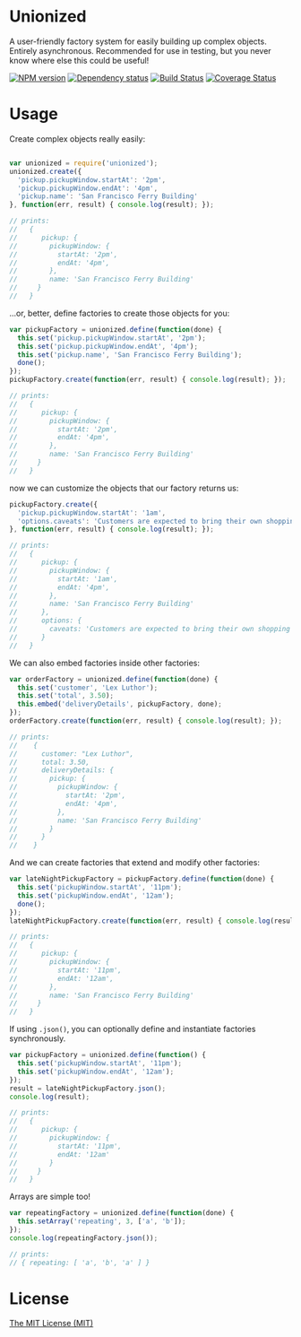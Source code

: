 # Unionized

A user-friendly factory system for easily building up complex objects. Entirely asynchronous.
Recommended for use in testing, but you never know where else this could be useful!

[![NPM version](https://badge.fury.io/js/unionized.png)](http://badge.fury.io/js/unionized)
[![Dependency status](https://david-dm.org/goodeggs/unionized.png)](https://david-dm.org/goodeggs/unionized)
[![Build Status](https://travis-ci.org/goodeggs/unionized.png)](https://travis-ci.org/goodeggs/unionized)
[![Coverage Status](https://coveralls.io/repos/goodeggs/unionized/badge.png?branch=master)](https://coveralls.io/r/goodeggs/unionized?branch=master)

# Usage

Create complex objects really easily:

```javascript

var unionized = require('unionized');
unionized.create({
  'pickup.pickupWindow.startAt': '2pm',
  'pickup.pickupWindow.endAt': '4pm',
  'pickup.name': 'San Francisco Ferry Building'
}, function(err, result) { console.log(result); });

// prints:
//   {
//      pickup: {
//        pickupWindow: {
//          startAt: '2pm',
//          endAt: '4pm',
//        },
//        name: 'San Francisco Ferry Building'
//     }
//   }
```

...or, better, define factories to create those objects for you:

```javascript
var pickupFactory = unionized.define(function(done) {
  this.set('pickup.pickupWindow.startAt', '2pm');
  this.set('pickup.pickupWindow.endAt', '4pm');
  this.set('pickup.name', 'San Francisco Ferry Building');
  done();
});
pickupFactory.create(function(err, result) { console.log(result); });

// prints:
//   {
//      pickup: {
//        pickupWindow: {
//          startAt: '2pm',
//          endAt: '4pm',
//        },
//        name: 'San Francisco Ferry Building'
//     }
//   }
```

now we can customize the objects that our factory returns us:

```javascript
pickupFactory.create({
  'pickup.pickupWindow.startAt': '1am',
  'options.caveats': 'Customers are expected to bring their own shopping bags'
}, function(err, result) { console.log(result); });

// prints:
//   {
//      pickup: {
//        pickupWindow: {
//          startAt: '1am',
//          endAt: '4pm',
//        },
//        name: 'San Francisco Ferry Building'
//      },
//      options: {
//        caveats: 'Customers are expected to bring their own shopping bags'
//      }
//   }
```

We can also embed factories inside other factories:

```javascript
var orderFactory = unionized.define(function(done) {
  this.set('customer', 'Lex Luthor');
  this.set('total', 3.50);
  this.embed('deliveryDetails', pickupFactory, done);
});
orderFactory.create(function(err, result) { console.log(result); });

// prints:
//    {
//      customer: "Lex Luthor",
//      total: 3.50,
//      deliveryDetails: {
//        pickup: {
//          pickupWindow: {
//            startAt: '2pm',
//            endAt: '4pm',
//          },
//          name: 'San Francisco Ferry Building'
//        }
//      }
//    }
```

And we can create factories that extend and modify other factories:

```javascript
var lateNightPickupFactory = pickupFactory.define(function(done) {
  this.set('pickupWindow.startAt', '11pm');
  this.set('pickupWindow.endAt', '12am');
  done();
});
lateNightPickupFactory.create(function(err, result) { console.log(result); });

// prints:
//   {
//      pickup: {
//        pickupWindow: {
//          startAt: '11pm',
//          endAt: '12am',
//        },
//        name: 'San Francisco Ferry Building'
//     }
//   }

```

If using `.json()`, you can optionally define and instantiate factories
synchronously.

```javascript
var pickupFactory = unionized.define(function() {
  this.set('pickupWindow.startAt', '11pm');
  this.set('pickupWindow.endAt', '12am');
});
result = lateNightPickupFactory.json();
console.log(result);

// prints:
//   {
//      pickup: {
//        pickupWindow: {
//          startAt: '11pm',
//          endAt: '12am'
//        }
//     }
//   }
```

Arrays are simple too!

```javascript
var repeatingFactory = unionized.define(function(done) {
  this.setArray('repeating', 3, ['a', 'b']);
});
console.log(repeatingFactory.json());

// prints:
// { repeating: [ 'a', 'b', 'a' ] }
```
# License

[The MIT License (MIT)](https://github.com/goodeggs/unionized/blob/master/LICENSE)
